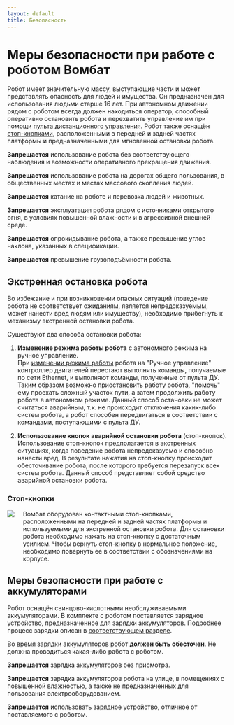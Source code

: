 ```yaml
---
layout: default
title: Безопасность
---
```

# Меры безопасности при работе с роботом Вомбат

Робот имеет значительную массу, выступающие части и может представлять опасность для людей и имущества. Он предназначен для использования людьми старше 16 лет. При автономном движении рядом с роботом всегда должен находиться оператор, способный оперативно остановить робота и перехватить управление им при помощи [пульта дистанционного управления](/wombat-robot/docs/workmodes/remote_control.html#пульт-дистанционного-управления). Робот также оснащён [стоп-кнопками](#стоп-кнопки), расположенными в передней и задней частях платформы и предназначенными для мгновенной остановки робота.

**Запрещается** использование робота без соответствующего наблюдения и возможности оперативного прекращения движения.

**Запрещается** использование робота на дорогах общего пользования, в общественных местах и местах массового скопления людей.

**Запрещается** катание на роботе и перевозка людей и животных.

**Запрещается** эксплуатация робота рядом с источниками открытого огня, в условиях повышенной влажности и в агрессивной внешней среде.

**Запрещается** опрокидывание робота, а также превышение углов наклона, указанных в спецификации.

**Запрещается** превышение грузоподъёмности робота.

## Экстренная остановка робота

Во избежание и при возникновении опасных ситуаций (поведение робота не соответствует ожиданиям, является непредсказуемым, может нанести вред людям или имуществу), необходимо прибегнуть к механизму экстренной остановки робота.

Существуют два способа остановки робота:
1. **Изменение режима работы робота** с автономного режима на ручное управление.  
   При [изменении режима работы](/wombat-robot/docs/workmodes/remote_control.html#пульт-дистанционного-управления) робота на "Ручное управление" контроллер двигателей перестают выполнять команды, получаемые по сети Ethernet, и выполняют команды, полученные от пульта ДУ. Таким образом возможно приостановить работу робота, "помочь" ему проехать сложный участок пути, а затем продолжить работу робота в автономном режиме. Данный способ остановки не может считаться аварийным, т.к. не происходит отключения каких-либо систем робота, а робот способен передвигаться в соответствии с командами, поступающими с пульта ДУ.

2. **Использование кнопок аварийной остановки робота** (стоп-кнопок).  
   Использование стоп-кнопок предполагается в экстренных ситуациях, когда поведение робота непредсказуемо и способно нанести вред. В результате нажатия на стоп-кнопку происходит обесточивание робота, после которого требуется перезапуск всех систем робота. Данный способ представляет собой средство аварийной остановки робота.  

### Стоп-кнопки
<div style="display: flex;">
<div style="display:inline; max-width: 30%;">
<img class="scalable" style="float: left;" src="/wombat-robot/assets/images/safety/e-stop-button.jpg">
</div>

<div style="margin-left:20px;" markdown="1">
Вомбат оборудован контактными стоп-кнопками, расположенными на передней и задней частях платформы и используемыми для экстренной остановки робота. Для остановки робота необходимо нажать на стоп-кнопку с достаточным усилием. Чтобы вернуть стоп-кнопку в нормальное положение, необходимо повернуть ее в соответствии с обозначениями на корпусе.
</div>
</div>

## Меры безопасности при работе с аккумуляторами

Робот оснащён свинцово-кислотными необслуживаемыми аккумуляторами. В комплекте с роботом поставляется зарядное устройство, предназначенное для зарядки аккумуляторов. Подробнее процесс зарядки описан в [соответствующем разделе](/wombat-robot/docs/basics/charging.html).  

Во время зарядки аккумуляторов робот **должен быть обесточен**. Не должна проводиться какая-либо работа с роботом.

**Запрещается** зарядка аккумуляторов без присмотра.

**Запрещается** зарядка аккумуляторов робота на улице, в помещениях с повышенной влажностью, а также не предназначенных для пользования электрооборудованием.

**Запрещается** использовать зарядное устройство, отличное от поставляемого с роботом.
